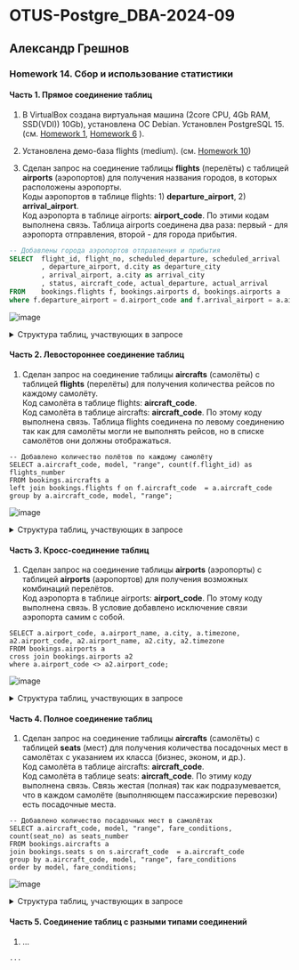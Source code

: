 # OTUS-Postgre_DBA-2024-09
## Александр Грешнов

### Homework 14. Сбор и использование статистики 

#### Часть 1. Прямое соединение таблиц
1. В VirtualBox создана виртуальная машина (2core CPU, 4Gb RAM, SSD(VDI)) 10Gb), установлена ОС Debian. Установлен PostgreSQL 15. (см. [Homework 1](/Homework/HW-1.md), [Homework 6](/Homework/HW-6.md) ).

2. Установлена демо-база flights (medium). (см. [Homework 10](/Homework/HW-10.md))

3. Сделан запрос на соединение таблицы **flights** (перелёты) с таблицей **airports** (аэропортов) для получения названия городов, в которых расположены аэропорты.\
Коды аэропортов в таблице flights: 1) **departure_airport**,  2) **arrival_airport**.\
Код аэропорта в таблице airports: **airport_code**.
По этими кодам выполнена связь. Таблица airports соединена два раза: первый - для аэропорта отправления, второй - для города прибытия.
```sql
-- Добавлены города аэропортов отправления и прибытия
SELECT	flight_id, flight_no, scheduled_departure, scheduled_arrival
		, departure_airport, d.city as departure_city
		, arrival_airport, a.city as arrival_city
		, status, aircraft_code, actual_departure, actual_arrival
FROM	bookings.flights f, bookings.airports d, bookings.airports a
where f.departure_airport = d.airport_code and f.arrival_airport = a.airport_code;
```

![image](https://github.com/user-attachments/assets/2f739192-a7e8-4082-9a3e-9df8d79a2787)

<details>
  <summary>Структура таблиц, участвующих в запросе</summary>
flights
  
```sql
CREATE TABLE bookings.flights (
	flight_id serial4 NOT NULL,
	flight_no bpchar(6) NOT NULL,
	scheduled_departure timestamptz NOT NULL,
	scheduled_arrival timestamptz NOT NULL,
	departure_airport bpchar(3) NOT NULL,
	arrival_airport bpchar(3) NOT NULL,
	status varchar(20) NOT NULL,
	aircraft_code bpchar(3) NOT NULL,
	actual_departure timestamptz NULL,
	actual_arrival timestamptz NULL,
	CONSTRAINT flights_check CHECK ((scheduled_arrival > scheduled_departure)),
	CONSTRAINT flights_check1 CHECK (((actual_arrival IS NULL) OR ((actual_departure IS NOT NULL) AND (actual_arrival IS NOT NULL) AND (actual_arrival > actual_departure)))),
	CONSTRAINT flights_flight_no_scheduled_departure_key UNIQUE (flight_no, scheduled_departure),
	CONSTRAINT flights_pkey PRIMARY KEY (flight_id),
	CONSTRAINT flights_status_check CHECK (((status)::text = ANY (ARRAY[('On Time'::character varying)::text, ('Delayed'::character varying)::text, ('Departed'::character varying)::text, ('Arrived'::character varying)::text, ('Scheduled'::character varying)::text, ('Cancelled'::character varying)::text])))
);

ALTER TABLE bookings.flights ADD CONSTRAINT flights_aircraft_code_fkey FOREIGN KEY (aircraft_code) REFERENCES bookings.aircrafts(aircraft_code);
ALTER TABLE bookings.flights ADD CONSTRAINT flights_arrival_airport_fkey FOREIGN KEY (arrival_airport) REFERENCES bookings.airports(airport_code);
ALTER TABLE bookings.flights ADD CONSTRAINT flights_departure_airport_fkey FOREIGN KEY (departure_airport) REFERENCES bookings.airports(airport_code);
```
airports

```sql
CREATE TABLE bookings.airports (
	airport_code bpchar(3) NOT NULL,
	airport_name text NOT NULL,
	city text NOT NULL,
	longitude float8 NOT NULL,
	latitude float8 NOT NULL,
	timezone text NOT NULL,
	CONSTRAINT airports_pkey PRIMARY KEY (airport_code)
);
```
  
</details>


#### Часть 2. Левостороннее соединение таблиц
1. Сделан запрос на соединение таблицы **aircrafts** (самолёты) с таблицей **flights** (перелёты) для получения количества рейсов по каждому самолёту.\
Код самолёта в таблице flights: **aircraft_code**.\
Код самолёта в таблице aircrafts: **aircraft_code**.
По этому коду выполнена связь. Таблица flights соединена по левому соединению так как для самолёты могли не выполнять рейсов, но в списке самолётов они должны отображаться.
```
-- Добавлено количество полётов по каждому самолёту
SELECT a.aircraft_code, model, "range", count(f.flight_id) as flights_number
FROM bookings.aircrafts a
left join bookings.flights f on f.aircraft_code  = a.aircraft_code 
group by a.aircraft_code, model, "range";
```
![image](https://github.com/user-attachments/assets/cda3e9d2-5e7b-4d0f-aa18-f3007df2415e)

<details>
  <summary>Структура таблиц, участвующих в запросе</summary>
aircrafts

```sql
CREATE TABLE bookings.aircrafts (
	aircraft_code bpchar(3) NOT NULL,
	model text NOT NULL,
	"range" int4 NOT NULL,
	CONSTRAINT aircrafts_pkey PRIMARY KEY (aircraft_code),
	CONSTRAINT aircrafts_range_check CHECK ((range > 0))
);
```
  
flights
  
```sql
CREATE TABLE bookings.flights (
	flight_id serial4 NOT NULL,
	flight_no bpchar(6) NOT NULL,
	scheduled_departure timestamptz NOT NULL,
	scheduled_arrival timestamptz NOT NULL,
	departure_airport bpchar(3) NOT NULL,
	arrival_airport bpchar(3) NOT NULL,
	status varchar(20) NOT NULL,
	aircraft_code bpchar(3) NOT NULL,
	actual_departure timestamptz NULL,
	actual_arrival timestamptz NULL,
	CONSTRAINT flights_check CHECK ((scheduled_arrival > scheduled_departure)),
	CONSTRAINT flights_check1 CHECK (((actual_arrival IS NULL) OR ((actual_departure IS NOT NULL) AND (actual_arrival IS NOT NULL) AND (actual_arrival > actual_departure)))),
	CONSTRAINT flights_flight_no_scheduled_departure_key UNIQUE (flight_no, scheduled_departure),
	CONSTRAINT flights_pkey PRIMARY KEY (flight_id),
	CONSTRAINT flights_status_check CHECK (((status)::text = ANY (ARRAY[('On Time'::character varying)::text, ('Delayed'::character varying)::text, ('Departed'::character varying)::text, ('Arrived'::character varying)::text, ('Scheduled'::character varying)::text, ('Cancelled'::character varying)::text])))
);

ALTER TABLE bookings.flights ADD CONSTRAINT flights_aircraft_code_fkey FOREIGN KEY (aircraft_code) REFERENCES bookings.aircrafts(aircraft_code);
ALTER TABLE bookings.flights ADD CONSTRAINT flights_arrival_airport_fkey FOREIGN KEY (arrival_airport) REFERENCES bookings.airports(airport_code);
ALTER TABLE bookings.flights ADD CONSTRAINT flights_departure_airport_fkey FOREIGN KEY (departure_airport) REFERENCES bookings.airports(airport_code);
```

</details>



#### Часть 3. Кросс-соединение таблиц
1.  Сделан запрос на соединение таблицы **airports** (аэропорты) с таблицей **airports** (аэропортов) для получения возможных комбинаций перелётов.\
Код аэропорта в таблице airports: **airport_code**.
По этому коду выполнена связь. В условие добавлено исключение связи аэропорта самим с собой.
```
SELECT a.airport_code, a.airport_name, a.city, a.timezone, a2.airport_code, a2.airport_name, a2.city, a2.timezone
FROM bookings.airports a
cross join bookings.airports a2
where a.airport_code <> a2.airport_code;
```
![image](https://github.com/user-attachments/assets/1a6e28c8-4bbb-4d3c-a810-625d9121efba)

<details>
  <summary>Структура таблиц, участвующих в запросе</summary>
airports

```sql
CREATE TABLE bookings.airports (
	airport_code bpchar(3) NOT NULL,
	airport_name text NOT NULL,
	city text NOT NULL,
	longitude float8 NOT NULL,
	latitude float8 NOT NULL,
	timezone text NOT NULL,
	CONSTRAINT airports_pkey PRIMARY KEY (airport_code)
);
```
</details>


#### Часть 4. Полное соединение таблиц
1.  Сделан запрос на соединение таблицы **aircrafts** (самолёты) с таблицей **seats** (мест) для получения количества посадочных мест в самолётах с указанием их класса (бизнес, эконом, и др.).\
Код самолёта в таблице aircrafts: **aircraft_code**.\
Код самолёта в таблице seats: **aircraft_code**.
По этиму коду выполнена связь. Связь жестая (полная) так как подразумевается, что в каждом самолёте (выполняющем пассажирские перевозки) есть посадочные места.
```
-- Добавлено количество посадочных мест в самолётах
SELECT a.aircraft_code, model, "range", fare_conditions,  count(seat_no) as seats_number
FROM bookings.aircrafts a
join bookings.seats s on s.aircraft_code  = a.aircraft_code
group by a.aircraft_code, model, "range", fare_conditions
order by model, fare_conditions;
```

![image](https://github.com/user-attachments/assets/cf6d9cd0-bdec-4518-9127-4c846f651201)


<details>
  <summary>Структура таблиц, участвующих в запросе</summary>
aircrafts

```sql
CREATE TABLE bookings.aircrafts (
	aircraft_code bpchar(3) NOT NULL,
	model text NOT NULL,
	"range" int4 NOT NULL,
	CONSTRAINT aircrafts_pkey PRIMARY KEY (aircraft_code),
	CONSTRAINT aircrafts_range_check CHECK ((range > 0))
);
```
  
seats
  
```sql
CREATE TABLE bookings.seats (
	aircraft_code bpchar(3) NOT NULL,
	seat_no varchar(4) NOT NULL,
	fare_conditions varchar(10) NOT NULL,
	CONSTRAINT seats_fare_conditions_check CHECK (((fare_conditions)::text = ANY (ARRAY[('Economy'::character varying)::text, ('Comfort'::character varying)::text, ('Business'::character varying)::text]))),
	CONSTRAINT seats_pkey PRIMARY KEY (aircraft_code, seat_no)
);


-- bookings.seats foreign keys

ALTER TABLE bookings.seats ADD CONSTRAINT seats_aircraft_code_fkey FOREIGN KEY (aircraft_code) REFERENCES bookings.aircrafts(aircraft_code) ON DELETE CASCADE;
```

</details>

#### Часть 5. Соединение таблиц с разными типами соединений
1. ...
```
...
```



